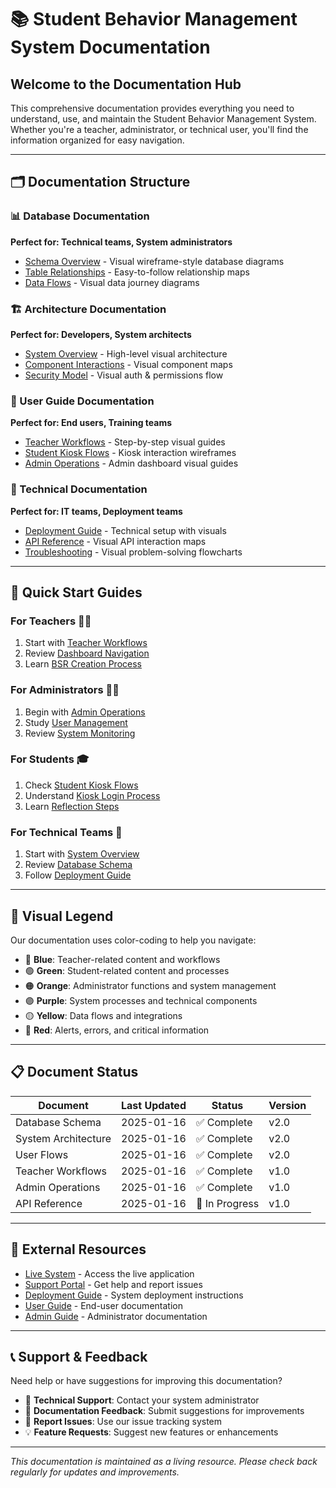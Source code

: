 # 📚 Student Behavior Management System Documentation

## Welcome to the Documentation Hub

This comprehensive documentation provides everything you need to understand, use, and maintain the Student Behavior Management System. Whether you're a teacher, administrator, or technical user, you'll find the information organized for easy navigation.

---

## 🗂️ Documentation Structure

### 📊 Database Documentation
**Perfect for: Technical teams, System administrators**
- [Schema Overview](database/schema-overview.md) - Visual wireframe-style database diagrams
- [Table Relationships](database/table-relationships.md) - Easy-to-follow relationship maps
- [Data Flows](database/data-flows.md) - Visual data journey diagrams

### 🏗️ Architecture Documentation  
**Perfect for: Developers, System architects**
- [System Overview](architecture/system-overview.md) - High-level visual architecture
- [Component Interactions](architecture/component-interactions.md) - Visual component maps
- [Security Model](architecture/security-model.md) - Visual auth & permissions flow

### 👥 User Guide Documentation
**Perfect for: End users, Training teams**
- [Teacher Workflows](user-guides/teacher-workflows.md) - Step-by-step visual guides
- [Student Kiosk Flows](user-guides/student-kiosk-flows.md) - Kiosk interaction wireframes
- [Admin Operations](user-guides/admin-operations.md) - Admin dashboard visual guides

### 🔧 Technical Documentation
**Perfect for: IT teams, Deployment teams**
- [Deployment Guide](technical/deployment-guide.md) - Technical setup with visuals
- [API Reference](technical/api-reference.md) - Visual API interaction maps
- [Troubleshooting](technical/troubleshooting.md) - Visual problem-solving flowcharts

---

## 🎯 Quick Start Guides

### For Teachers 👩‍🏫
1. Start with [Teacher Workflows](user-guides/teacher-workflows.md)
2. Review [Dashboard Navigation](user-guides/teacher-workflows.md#dashboard-navigation)
3. Learn [BSR Creation Process](user-guides/teacher-workflows.md#creating-behavior-requests)

### For Administrators 👨‍💼
1. Begin with [Admin Operations](user-guides/admin-operations.md)
2. Study [User Management](user-guides/admin-operations.md#user-management)
3. Review [System Monitoring](user-guides/admin-operations.md#system-monitoring)

### For Students 🎓
1. Check [Student Kiosk Flows](user-guides/student-kiosk-flows.md)
2. Understand [Kiosk Login Process](user-guides/student-kiosk-flows.md#authentication-flow)
3. Learn [Reflection Steps](user-guides/student-kiosk-flows.md#reflection-process)

### For Technical Teams 🔧
1. Start with [System Overview](architecture/system-overview.md)
2. Review [Database Schema](database/schema-overview.md)
3. Follow [Deployment Guide](technical/deployment-guide.md)

---

## 🎨 Visual Legend

Our documentation uses color-coding to help you navigate:

- 🔵 **Blue**: Teacher-related content and workflows
- 🟢 **Green**: Student-related content and processes  
- 🟠 **Orange**: Administrator functions and system management
- 🟣 **Purple**: System processes and technical components
- 🟡 **Yellow**: Data flows and integrations
- 🔴 **Red**: Alerts, errors, and critical information

---

## 📋 Document Status

| Document | Last Updated | Status | Version |
|----------|--------------|--------|---------|
| Database Schema | 2025-01-16 | ✅ Complete | v2.0 |
| System Architecture | 2025-01-16 | ✅ Complete | v2.0 |
| User Flows | 2025-01-16 | ✅ Complete | v2.0 |
| Teacher Workflows | 2025-01-16 | ✅ Complete | v1.0 |
| Admin Operations | 2025-01-16 | ✅ Complete | v1.0 |
| API Reference | 2025-01-16 | 🔄 In Progress | v1.0 |

---

## 🔗 External Resources

- [Live System](/) - Access the live application
- [Support Portal](../SUPPORT.md) - Get help and report issues
- [Deployment Guide](../DEPLOYMENT.md) - System deployment instructions
- [User Guide](../USER_GUIDE.md) - End-user documentation
- [Admin Guide](../ADMIN_GUIDE.md) - Administrator documentation

---

## 📞 Support & Feedback

Need help or have suggestions for improving this documentation?

- 📧 **Technical Support**: Contact your system administrator
- 📝 **Documentation Feedback**: Submit suggestions for improvements
- 🐛 **Report Issues**: Use our issue tracking system
- 💡 **Feature Requests**: Suggest new features or enhancements

---

*This documentation is maintained as a living resource. Please check back regularly for updates and improvements.*